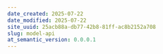 ```yaml
---
date_created: 2025-07-22
date_modified: 2025-07-22
site_uuid: 25acb88a-db77-42b8-81ff-ac8b2152a708
slug: model-api
at_semantic_version: 0.0.0.1
---
```

